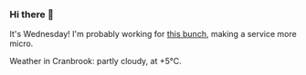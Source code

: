 ### Hi there :wave:

It's Wednesday! I'm probably working for [this bunch](https://github.com/kohofinancial), making a service more micro.

Weather in Cranbrook: partly cloudy, at +5°C.
